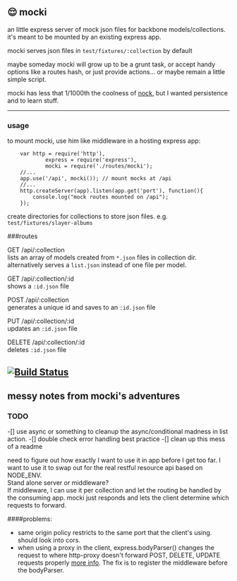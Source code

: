 ## 😌  mocki
an little express server of mock json files for backbone models/collections. it's meant to be mounted by an existing
express app.

mocki serves json files in `test/fixtures/:collection` by default

maybe someday mocki will grow up to be a grunt task, or accept handy options like a routes hash, or just provide actions...  or maybe remain a little simple script. 

mocki has less that 1/1000th the coolness of [nock](https://github.com/flatiron/nock), but I wanted persistence and to learn stuff. 

---------------

### usage

to mount mocki, use him like middleware in a hosting express app:

		var http = require('http'),
				express = require('express'),
				mocki = require('./routes/mocki');
		//...
		app.use('/api', mocki()); // mount mocks at /api
		//...
		http.createServer(app).listen(app.get('port'), function(){
			console.log("mock routes mounted on /api");
		});

create directories for collections to store json files. 
e.g. `test/fixtures/slayer-albums`

###routes

GET /api/:collection  
lists an array of models created from `*.json` files in collection dir.  
alternatively serves a `list.json` instead of one file per model.

GET /api/:collection/:id  
shows a `:id.json` file

POST /api/:collection  
generates a unique id and saves to an `:id.json` file

PUT /api/:collection/:id  
updates an `:id.json` file
	
DELETE /api/:collection/:id  
deletes `:id.json` file


[![Build Status](https://travis-ci.org/twalker/mocki.png)](https://travis-ci.org/twalker/mocki)
-----------------

## messy notes from mocki's adventures


### TODO

-[] use async or something to cleanup the async/conditional madness in list action.
-[] double check error handling best practice
-[] clean up this mess of a readme

need to figure out how exactly I want to use it in app before I get too far. 
I want to use it to swap out for the real restful resource api based on NODE_ENV.  
Stand alone server or middleware?  
If middleware, I can use it per collection and let the routing be handled by the consuming app. mocki just responds and lets the client determine which requests to forward.

####problems:

- same origin policy restricts to the same port that the client's using. should look into cors.
- when using a proxy in the client, express.bodyParser() changes the request to where http-proxy doesn't forward POST, DELETE, UPDATE requests properly [more info](https://github.com/nodejitsu/node-http-proxy/issues/180). The fix is to register the middleware before the bodyParser.
